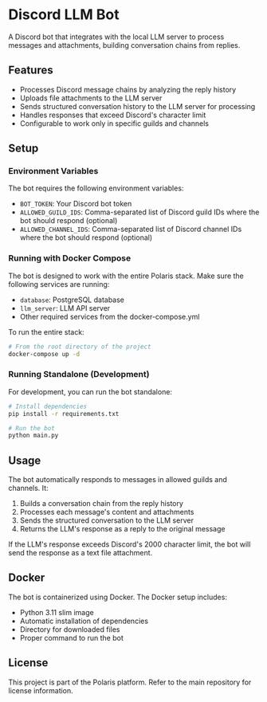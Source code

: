 # Discord LLM Bot

A Discord bot that integrates with the local LLM server to process messages and attachments, building conversation chains from replies.

## Features

- Processes Discord message chains by analyzing the reply history
- Uploads file attachments to the LLM server
- Sends structured conversation history to the LLM server for processing
- Handles responses that exceed Discord's character limit
- Configurable to work only in specific guilds and channels

## Setup

### Environment Variables

The bot requires the following environment variables:

- `BOT_TOKEN`: Your Discord bot token
- `ALLOWED_GUILD_IDS`: Comma-separated list of Discord guild IDs where the bot should respond (optional)
- `ALLOWED_CHANNEL_IDS`: Comma-separated list of Discord channel IDs where the bot should respond (optional)

### Running with Docker Compose

The bot is designed to work with the entire Polaris stack. Make sure the following services are running:

- `database`: PostgreSQL database
- `llm_server`: LLM API server
- Other required services from the docker-compose.yml

To run the entire stack:

```bash
# From the root directory of the project
docker-compose up -d
```

### Running Standalone (Development)

For development, you can run the bot standalone:

```bash
# Install dependencies
pip install -r requirements.txt

# Run the bot
python main.py
```

## Usage

The bot automatically responds to messages in allowed guilds and channels. It:

1. Builds a conversation chain from the reply history
2. Processes each message's content and attachments
3. Sends the structured conversation to the LLM server
4. Returns the LLM's response as a reply to the original message

If the LLM's response exceeds Discord's 2000 character limit, the bot will send the response as a text file attachment.

## Docker

The bot is containerized using Docker. The Docker setup includes:

- Python 3.11 slim image
- Automatic installation of dependencies
- Directory for downloaded files
- Proper command to run the bot

## License

This project is part of the Polaris platform. Refer to the main repository for license information. 